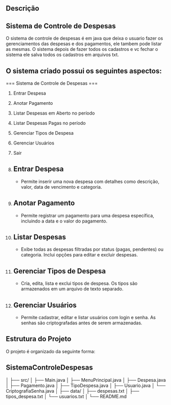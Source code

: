 

## Descrição

## Sistema de Controle de Despesas 
 O sistema de controle de despesas é em java que deixa o usuario fazer os gerenciamentos das despesas e dos pagamentos, ele tambem pode listar as mesmas. O sistema depois de fazer todos os cadastros e vc fechar o sistema ele salva todos os cadastros em arquivos txt.


## O sistema criado possui os seguintes aspectos:

=== Sistema de Controle de Despesas ===
1. Entrar Despesa
2. Anotar Pagamento
3. Listar Despesas em Aberto no período
4. Listar Despesas Pagas no período
5. Gerenciar Tipos de Despesa
6. Gerenciar Usuários
7. Sair

2. ## Entrar Despesa
   - Permite inserir uma nova despesa com detalhes como descrição, valor, data de vencimento e categoria.

3. ## Anotar Pagamento
   - Permite registrar um pagamento para uma despesa específica, incluindo a data e o valor do pagamento.

4. ## Listar Despesas
   - Exibe todas as despesas filtradas por status (pagas, pendentes) ou categoria. Inclui opções para editar e excluir despesas.

5. ## Gerenciar Tipos de Despesa
   - Cria, edita, lista e exclui tipos de despesa. Os tipos são armazenados em um arquivo de texto separado.

6. ## Gerenciar Usuários
   - Permite cadastrar, editar e listar usuários com login e senha. As senhas são criptografadas antes de serem armazenadas.

## Estrutura do Projeto

O projeto é organizado da seguinte forma:

## SistemaControleDespesas
│
├── src/
│   ├── Main.java
│   ├── MenuPrincipal.java
│   ├── Despesa.java
│   ├── Pagamento.java
│   ├── TipoDespesa.java
│   ├── Usuario.java
│   └── CriptografiaSenha.java
│
├── data/
│   ├── despesas.txt
│   ├── tipos_despesa.txt
│   └── usuarios.txt
│
└── README.md
